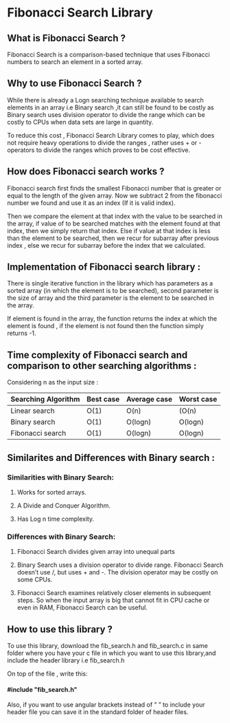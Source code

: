 # Fibonacci Search Library

## What is Fibonacci Search ?
Fibonacci Search is a comparison-based technique that uses Fibonacci numbers to search an element in a sorted array.

## Why to use Fibonacci Search ?
While there is already a Logn searching technique available to search elements in an array i.e Binary search ,it can still be found to be costly as Binary search uses division operator to divide the range which can be costly to CPUs when data sets are large in quantity. 

To reduce this cost , Fibonacci Search Library comes to play, which does not require heavy operations to divide the ranges , rather uses + or - operators to divide the ranges which proves to be cost effective.

## How does Fibonacci search works ?
Fibonacci search first finds the smallest Fibonacci number that is greater or equal to the length of the given array. Now we subtract 2 from the fibonacci number we found and use it as an index (If it is valid index). 

Then we compare the element at that index with the value to be searched in the array, if value of to be searched matches with the element found at that index, then we simply return that index. Else if value at that index is less than the element to be searched, then we recur for subarray after previous index , else we recur for subarray before the index that we calculated.

## Implementation of Fibonacci search library :
There is single iterative function in the library which has parameters as a sorted array (in which the element is to be searched), second parameter is the size of array and the third parameter is the element to be searched in the array. 

If element is found in the array, the function returns the index at which the element is found , if the element is not found then the function simply returns -1.

## Time complexity of Fibonacci search and comparison to other searching algorithms :
Considering n as the input size :

Searching Algorithm |Best case  | Average case | Worst case |
------------        | ------------- | ----------------|-------------|
Linear search | O(1)|  O(n)  |(O(n)
Binary search | O(1) | O(logn)|O(logn)|
Fibonacci search | O(1)|O(logn)|O(logn)


## Similarites and Differences with Binary search :
### Similarities with Binary Search:  

 1. Works for sorted arrays.
 
 2. A Divide and Conquer Algorithm.
 
 3. Has Log n time complexity.

### Differences with Binary Search: 

 1. Fibonacci Search divides given array into unequal parts
 
 2. Binary Search uses a division operator to divide range. Fibonacci Search doesn’t use /, but uses + and -. The division operator may be costly on some CPUs.
 
 3. Fibonacci Search examines relatively closer elements in subsequent steps. So when the input array is big that cannot fit in CPU cache or even in RAM, Fibonacci Search can be useful.

## How to use this library ?
To use this library, download the fib_search.h and fib_search.c in same folder where you have your c file in which you want to use this library,and include the header library i.e fib_search.h

On top of the file , write this:

#### #include "fib_search.h"

Also, if you want to use angular brackets instead of ” ” to include your header file you can save it in the standard folder of header files.






